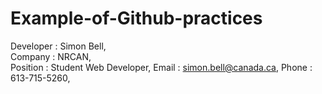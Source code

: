 # Example-of-Github-practices
Developer : Simon Bell,  
Company : NRCAN,  
Position : Student Web Developer, 
Email : simon.bell@canada.ca, 
Phone : 613-715-5260, 





